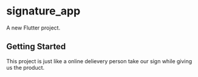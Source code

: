 # signature_app

A new Flutter project.

## Getting Started

This project is just like a online delievery person take our sign while giving us the product.
